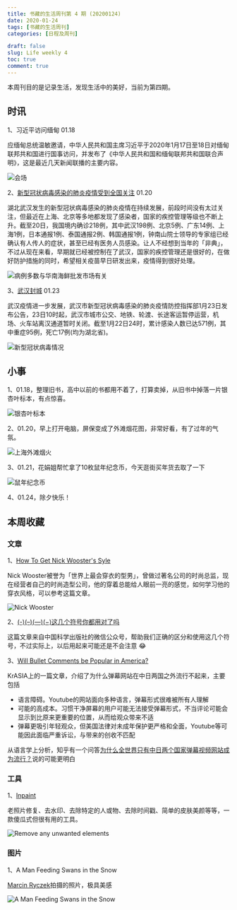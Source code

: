 ```yaml
---
title: 书藏的生活周刊第 4 期 (20200124)
date: 2020-01-24
tags: [书藏的生活周刊]
categories: [日程及周刊]

draft: false
slug: Life weekly 4
toc: true
comment: true
---
```


本周刊目的是记录生活，发现生活中的美好，当前为第四期。

## 时讯

1、习近平访问缅甸 01.18

应缅甸总统温敏邀请，中华人民共和国主席习近平于2020年1月17日至18日对缅甸联邦共和国进行国事访问，并发布了《中华人民共和国和缅甸联邦共和国联合声明》，这是最近几天新闻联播的主要内容。

![会场](https://picped-1301226557.cos.ap-beijing.myqcloud.com/72678062-5f57e280-3add-11ea-956b-592c307829b5.jpg)

2、[新型冠状病毒感染的肺炎疫情受到全国关注](http://m.news.cctv.com/2020/01/20/ARTIF4Fl7LEu8TRqIsnde93B200120.shtml) 01.20

湖北武汉发生的新型冠状病毒感染的肺炎疫情在持续发展，前段时间没有太过关注，但最近在上海、北京等多地都发现了感染者，国家的疾控管理等级也不断上升。截至20日，我国境内确诊218例，其中武汉198例、北京5例、广东14例、上海1例，日本通报1例、泰国通报2例、韩国通报1例，钟南山院士领导的专家组已经确认有人传人的症状，甚至已经有医务人员感染。让人不经想到当年的「非典」，不过从现在来看，早期就已经被控制在了武汉，国家的疾控管理还是很好的，在做好防护措施的同时，希望相关疫苗早日研发出来，疫情得到很好处理。

![病例多数与华南海鲜批发市场有关](https://picped-1301226557.cos.ap-beijing.myqcloud.com/72678070-6d0d6800-3add-11ea-8243-f6cedad11916.jpg)

3、[武汉封城](http://app.cntv.cn/special/cportal/detail/arti/index.html?id=ArtiW8nDZOFyhQQquAoMKqlR200123&fromapp=cctvnews&version=803&allow_comment=1&version=803&allow_comment=1&allow_comment=1) 01.23

武汉疫情进一步发展，武汉市新型冠状病毒感染的肺炎疫情防控指挥部1月23日发布公告，23日10时起，武汉市城市公交、地铁、轮渡、长途客运暂停运营，机场、火车站离汉通道暂时关闭。截至1月22日24时，累计感染人数已达571例，其中重症95例，死亡17例(均为湖北省)。

![新型冠状病毒情况](https://picped-1301226557.cos.ap-beijing.myqcloud.com/72771505-0ce10800-3c3c-11ea-833b-54d9f443fe00.jpg)

## 小事

1、01.18，整理旧书，高中以前的书都用不着了，打算卖掉，从旧书中掉落一片银杏叶标本，有点惊喜。

![银杏叶标本](https://picped-1301226557.cos.ap-beijing.myqcloud.com/72803739-c1554b00-3c89-11ea-92ef-45ec54c8f15d.jpg)

2、01.20，早上打开电脑，屏保变成了外滩烟花图，非常好看，有了过年的气氛。

![上海外滩烟火](https://picped-1301226557.cos.ap-beijing.myqcloud.com/72771272-5f6df480-3c3b-11ea-9467-19646f5aa93f.jpg)

3、01.21，花娟姐帮忙拿了10枚鼠年纪念币，今天逛街买年货去取了一下

![鼠年纪念币](https://picped-1301226557.cos.ap-beijing.myqcloud.com/72771545-36019880-3c3c-11ea-838c-ccc33825daa2.jpg)

4、01.24，除夕快乐！

## 本周收藏

### 文章

1、[How To Get Nick Wooster's Syle](https://theidleman.com/blogs/style/get-nick-wooster-style)

Nick Wooster被誉为「世界上最会穿衣的型男」，曾做过著名公司的时尚总监，现在经营者自己的时尚造型公司，他的穿着总能给人眼前一亮的感觉，如何学习他的穿衣风格，可以参考这篇文章。

![Nick Wooster](https://picped-1301226557.cos.ap-beijing.myqcloud.com/72771772-ed96aa80-3c3c-11ea-8eff-27bc86c9d46e.jpg)

2、[(-)(–)(—)(−)这几个符号你都用对了吗](https://mp.weixin.qq.com/s/aSqQCnG0p0sF0w7DDQuWqQ)

这篇文章来自中国科学出版社的微信公众号，帮助我们正确的区分和使用这几个符号，不过实际上，以后用起来可能还是不会注意 :joy:

3、[Will Bullet Comments be Popular in America?](https://kr-asia.com/will-bullet-comments-be-popular-in-america/)

KrASIA上的一篇文章，介绍了为什么弹幕网站在中日两国之外流行不起来，主要包括

- 语言障碍。Youtube的网站面向多种语言，弹幕形式很难被所有人理解
- 可能的高成本。习惯干净屏幕的用户可能无法接受弹幕形式，不当评论可能会显示到比原来更重要的位置，从而给观众带来不适
- 弹幕更吸引年轻观众，但美国法律对未成年保护更严格和全面，Youtube等可能因此面临严重诉讼，与带来的创收不匹配

从语言学上分析，知乎有一个问答[为什么全世界只有中日两个国家弹幕视频网站成为流行？](https://www.zhihu.com/question/65281224)说的可能更明白

### 工具

1、[Inpaint](https://www.theinpaint.com/)

老照片修复、去水印、去除特定的人或物、去除时间戳、简单的皮肤美颜等等，一款傻瓜式但很有用的工具。

![Remove any unwanted elements](https://picped-1301226557.cos.ap-beijing.myqcloud.com/72771410-c7bcd600-3c3b-11ea-8fc4-57420a09bf79.jpg)

### 图片

1、A Man Feeding Swans in the Snow

[Marcin Ryczek](http://www.marcinryczek.com/)拍摄的照片，极具美感

![A Man Feeding Swans in the Snow](https://picped-1301226557.cos.ap-beijing.myqcloud.com/72956328-4c455b00-3dda-11ea-85ea-0a5bde7b5e77.jpg)